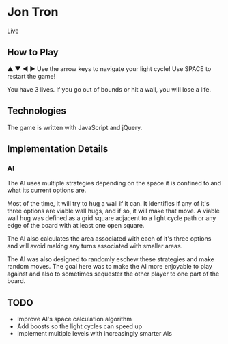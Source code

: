 # Jon Tron

[Live](www.jon-tron.com)

## How to Play

▲ ▼ ◀ ▶ Use the arrow keys to navigate your light cycle!
Use SPACE to restart the game!

You have 3 lives. If you go out of bounds or hit a wall, you will lose a life.

## Technologies

The game is written with JavaScript and jQuery.

## Implementation Details

### AI

The AI uses multiple strategies depending on the space it is confined to and what its current options are.

Most of the time, it will try to hug a wall if it can. It identifies if any of it's three options are viable wall hugs, and if so, it will make that move. A viable wall hug was defined as a grid square adjacent to a light cycle path or any edge of the board with at least one open square.

[wall hugs]: https://github.com/jon-elofson/jon-tron/js/ai.js#147

The AI also calculates the area associated with each of it's three options and will avoid making any turns associated with smaller areas.

[area calculation]: https://github.com/jon-elofson/jon-tron/js/ai.js#178

The AI was also designed to randomly eschew these strategies and make random moves. The goal here was to make the AI more enjoyable to play against and also to sometimes sequester the other player to one part of the board.

## TODO

  * Improve AI's space calculation algorithm
  * Add boosts so the light cycles can speed up
  * Implement multiple levels with increasingly smarter AIs
